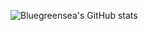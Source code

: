 ![Bluegreensea's GitHub stats](https://github-readme-stats.vercel.app/api?username=bluegreensea&show_icons=true)
